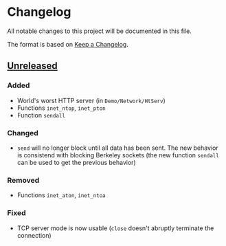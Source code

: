 # Changelog
All notable changes to this project will be documented in this file.

The format is based on [Keep a Changelog](https://keepachangelog.com/en/1.0.0/).

## [Unreleased]
### Added
- World's worst HTTP server (in `Demo/Network/HtServ`)
- Functions `inet_ntop`, `inet_pton`
- Function `sendall`

### Changed
- `send` will no longer block until all data has been sent. The new behavior is consistend with blocking Berkeley sockets (the new function `sendall` can be used to get the previous behavior)

### Removed
- Functions `inet_aton`, `inet_ntoa`

### Fixed
- TCP server mode is now usable (`close` doesn't abruptly terminate the connection)

[Unreleased]: https://github.com/Shrine/compare/9317cf4f645a0072d5fa3f9abc466964d8baad4c...v5
